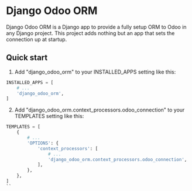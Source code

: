 Django Odoo ORM
===============

Django Odoo ORM is a Django app to provide a fully setup ORM to Odoo in any Django project. This project adds nothing
but an app that sets the connection up at startup.

Quick start
-----------

1. Add "django_odoo_orm" to your INSTALLED_APPS setting like this:

```python
INSTALLED_APPS = [
    # ...
    'django_odoo_orm',
]
```

2. Add "django_odoo_orm.context_processors.odoo_connection" to your TEMPLATES setting like this:

```python
TEMPLATES = [
    {
        # ...
        'OPTIONS': {
            'context_processors': [
                # ...
                'django_odoo_orm.context_processors.odoo_connection',
            ],
        },
    },
]
``
